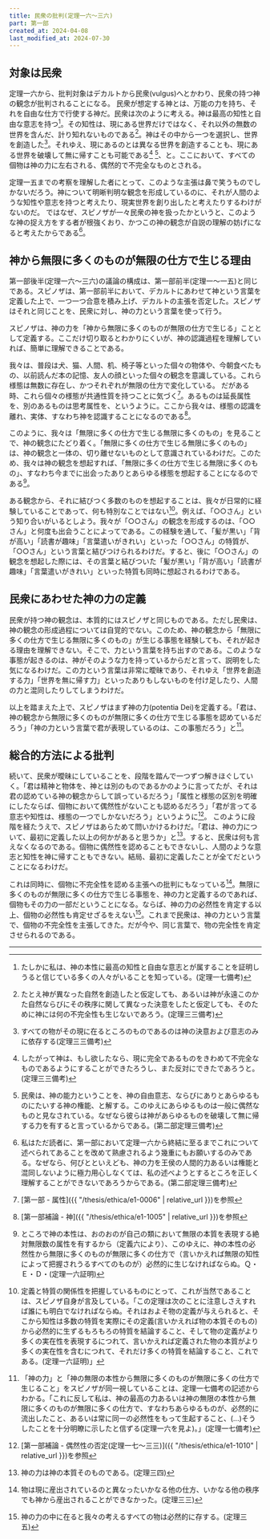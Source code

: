 ```yaml
---
title: 民衆の批判(定理一六～三六)
part: 第一部
created_at: 2024-04-08
last_modified_at: 2024-07-30
---
```


## 対象は民衆

定理一六から、批判対象はデカルトから民衆(vulgus)へとかわり、民衆の持つ神の観念が批判されることになる。
民衆が想定する神とは、万能の力を持ち、それを自由な仕方で行使する神だ。民衆は次のように考える。神は最高の知性と自由な意志を持つ[^ref1]。その知性は、現にある世界だけではなく、それ以外の無数の世界を含んだ、計り知れないものである[^ref2]。神はその中から一つを選択し、世界を創造した[^ref3]。それゆえ、現にあるのとは異なる世界を創造することも、現にある世界を破壊して無に帰すことも可能である[^ref4] [^ref5]、と。ここにおいて、すべての個物は神の力に左右される、偶然的で不完全なものとされる。

[^ref1]:たしかに私は、神の本性に最高の知性と自由な意志とが属することを証明しうると信じている多くの人々がいることを知っている。(定理一七備考)

[^ref2]:たとえ神が異なった自然を創造したと仮定しても、あるいは神が永遠このかた自然ならびにその秩序に関して異なった決意をしたと仮定しても、そのために神には何の不完全性も生じないであろう。(定理三三備考)

[^ref3]:すべての物がその現に在るところのものであるのは神の決意および意志のみに依存する(定理三三備考)

[^ref4]:したがって神は、もし欲したなら、現に完全であるものをきわめて不完全なものであるようにすることができたろうし、また反対にできたであろうと。(定理三三備考)

[^ref5]:民衆は、神の能力ということを、神の自由意志、ならびにありとあらゆるものにたいする神の権能、と解する。このゆえにあらゆるものは一般に偶然なものと見なされている。なぜなら彼らは神があらゆるものを破壊して無に帰する力を有すると言っているからである。(第二部定理三備考)

定理一五までの考察を理解した者にとって、このような主張は鼻で笑うものでしかないだろう。神について明晰判明な観念を形成しているのに、それが人間のような知性や意志を持つと考えたり、現実世界を創り出したと考えたりするわけがないのだ。
ではなぜ、スピノザが一々民衆の神を扱ったかというと、このような神の捉え方をする者が根強くおり、かつこの神の観念が自説の理解の妨げになると考えたからである[^ref6]。

[^ref6]:私はただ読者に、第一部において定理一六から終結に至るまでこれについて述べられてあることを改めて熟慮されるよう幾重にもお願いするのみである。なぜなら、何びとといえども、神の力を王侯の人間的力あるいは権能と混同しないように極力用心しなくては、私の述べようとするところを正しく理解することができないであろうからである。(第二部定理三備考)

## 神から無限に多くのものが無限の仕方で生じる理由

第一部後半(定理一六～三六)の議論の構成は、第一部前半(定理一～一五)と同じである。スピノザは、第一部前半において、デカルトにあわせて神という言葉を定義した上で、一つ一つ合意を積み上げ、デカルトの主張を否定した。スピノザはそれと同じことを、民衆に対し、神の力という言葉を使って行う。

スピノザは、神の力を「神から無限に多くのものが無限の仕方で生じる」こととして定義する。ここだけ切り取るとわかりにくいが、神の認識過程を理解していれば、簡単に理解できることである。

我々は、普段は犬、猫、人間、机、椅子等といった個々の物体や、今朝食べたもの、以前読んだ本の記憶、友人の顔といった個々の観念を意識している。これら様態は無数に存在し、かつそれぞれが無限の仕方で変化している。
だがある時、これら個々の様態が共通性質を持つことに気づく[^ref7]。あるものは延長属性を、別のあるものは思考属性を、というように。ここから我々は、様態の認識を離れ、実体、すなわち神を認識することになるのである[^ref8]。

[^ref7]:[第一部 - 属性]({{ "/thesis/ethica/e1-0006" | relative_url }})を参照

[^ref8]:[第一部補論 - 神]({{ "/thesis/ethica/e1-1005" | relative_url }})を参照

このように、我々は「無限に多くの仕方で生じる無限に多くのもの」を見ることで、神の観念にたどり着く。「無限に多くの仕方で生じる無限に多くのもの」は、神の観念と一体の、切り離せないものとして意識されているわけだ。このため、我々は神の観念を想起すれば、「無限に多くの仕方で生じる無限に多くのもの」、すなわち今までに出会ったありとあらゆる様態を想起することになるのである[^ref9]。

[^ref9]:ところで神の本性は、おのおのが自己の類において無限の本質を表現する絶対無限数の属性を有するから（定義六により）、このゆえに、神の本性の必然性から無限に多くのものが無限に多くの仕方で（言いかえれば無限の知性によって把握されうるすべてのものが）必然的に生じなければならぬ。Ｑ・Ｅ・Ｄ・(定理一六証明)

ある観念から、それに結びつく多数のものを想起することは、我々が日常的に経験していることであって、何も特別なことではない[^ref10]。例えば、「○○さん」という知り合いがいるとしよう。我々が「○○さん」の観念を形成するのは、「○○さん」と何度も出会うことによってである。この経験を通して、「髪が黒い」「背が高い」「読書が趣味」「言葉遣いがきれい」といった「○○さん」の特質が、「○○さん」という言葉と結びつけられるわけだ。すると、後に「○○さん」の観念を想起した際には、その言葉と結びついた「髪が黒い」「背が高い」「読書が趣味」「言葉遣いがきれい」といった特質も同時に想起されるわけである。

[^ref10]:定義と特質の関係性を把握しているものにとって、これが当然であることは、スピノザ自身が言及している。「この定理は次のことに注意しさえすれば誰にも明白でなければならぬ。それはおよそ物の定義が与えられると、そこから知性は多数の特質を実際にその定義(言いかえれば物の本質そのもの)から必然的に生ずるもろもろの特質を結論すること、そして物の定義がより多くの実在性を表現するにつれて、言いかえれば定義された物の本質がより多くの実在性を含むにつれて、それだけ多くの特質を結論すること、これである。(定理一六証明)」

## 民衆にあわせた神の力の定義

民衆が持つ神の観念は、本質的にはスピノザと同じものである。ただし民衆は、神の観念の形成過程については自覚的でない。このため、神の観念から「無限に多くの仕方で生じる無限に多くのもの」が生じる事態を経験しても、それが起きる理由を理解できない。そこで、力という言葉を持ち出すのである。このような事態が起きるのは、神がそのような力を持っているからだと言って、説明をした気になるわけだ。この力という言葉は非常に曖昧であり、それゆえ「世界を創造する力」「世界を無に帰す力」といったありもしないものを付け足したり、人間の力と混同したりしてしまうわけだ。

以上を踏まえた上で、スピノザはまず神の力(potentia Dei)を定義する。「君は、神の観念から無限に多くのものが無限に多くの仕方で生じる事態を認めているだろう」「神の力という言葉で君が表現しているのは、この事態だろう」と[^ref11]。

[^ref11]:「神の力」と「神の無限の本性から無限に多くのものが無限に多くの仕方で生じること」をスピノザが同一視していることは、定理一七備考の記述からわかる。「これに反して私は、神の最高の力あるいは神の無限の本性から無限に多くのものが無限に多くの仕方で、すなわちあらゆるものが、必然的に流出したこと、あるいは常に同一の必然性をもって生起すること、(...)そうしたことを十分明瞭に示したと信ずる(定理一六を見よ)。」(定理一七備考)

## 総合的方法による批判

続いて、民衆が曖昧にしていることを、段階を踏んで一つずつ解きほぐしていく。「君は精神と物体を、神とは別のものであるかのように言ってたが、それは君の認めている神の観念からして誤っているだろう」「属性と様態の区別を明確にしたならば、個物において偶然性がないことも認めるだろう」「君が言ってる意志や知性は、様態の一つでしかないだろう」というように[^ref12]。
このように段階を経たうえで、スピノザはあらためて問いかけるわけだ。「君は、神の力について、最初に定義した以上の何かがあると思うか」と[^ref13]。すると、民衆は何も言えなくなるのである。個物に偶然性を認めることもできないし、人間のような意志と知性を神に帰すこともできない。結局、最初に定義したことが全てだということになるわけだ。

[^ref12]:[第一部補論 - 偶然性の否定(定理一七～三三)]({{ "/thesis/ethica/e1-1010" | relative_url }})を参照

[^ref13]:神の力は神の本質そのものである。(定理三四)

これは同時に、個物に不完全性を認める主張への批判にもなっている[^ref14]。無限に多くのものが無限に多くの仕方で生じる事態を、神の力と定義するのであれば、個物もその力の一部だということになる。ならば、神の力の必然性を肯定する以上、個物の必然性も肯定せざるをえない[^ref15]。これまで民衆は、神の力という言葉で、個物の不完全性を主張してきた。だが今や、同じ言葉で、物の完全性を肯定させられるのである。

[^ref14]:物は現に産出されているのと異なったいかなる他の仕方、いかなる他の秩序でも神から産出されることができなかった。(定理三三)

[^ref15]:神の力の中に在ると我々の考えるすべての物は必然的に存する。(定理三五)

---